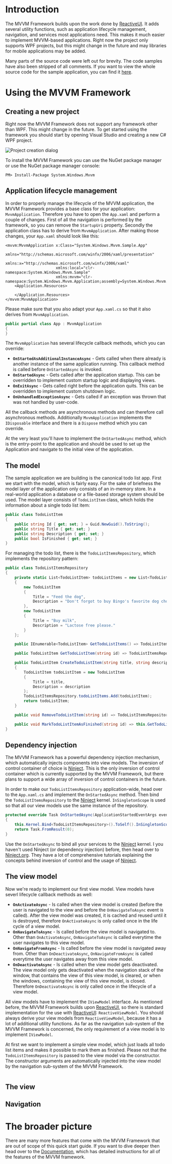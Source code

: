 # Introduction

The MVVM Framework builds upon the work done by [ReactiveUI](https://github.com/reactiveui/ReactiveUI). It adds several utility functions, such
as application lifecycle management, navigation, and services most applications need. This makes it much easier to implement MVVM-based applications. Right now the
project only supports WPF projects, but this might change in the future and may libraries for mobile applications may be added.

Many parts of the source code were left out for brevity. The code samples have also been stripped of all comments. If you want to view the whole source code for the
sample application, you can find it [here](https://github.com/lecode-official/mvvm-framework/tree/master/System.Windows.Mvvm.Sample).

# Using the MVVM Framework

## Creating a new project

Right now the MVVM Framework does not support any framework other than WPF. This might change in the future. To get started using the framework you should start by
opening Visual Studio and creating a new C# WPF project.

![Project creation dialog](https://github.com/lecode-official/mvvm-framework/blob/master/Documentation/Images/ProjectCreationDialog.jpg "Creating a new C# WPF project")

To install the MVVM Framework you can use the NuGet package manager or use the NuGet package manager console:

```batch
PM> Install-Package System.Windows.Mvvm
```

## Application lifecycle management

In order to properly manage the lifecycle of the MVVM application, the MVVM Framework provides a base class for your application: `MvvmApplication`. Therefore you
have to open the `App.xaml` and perform a couple of changes. First of all the navigation is performed by the framework, so you can remove the `StartupUri` property.
Secondly the application class has to derive from `MvvmApplication`. After making those changes, your `App.xaml` should look like this:

```xaml
<mvvm:MvvmApplication x:Class="System.Windows.Mvvm.Sample.App"
                      xmlns="http://schemas.microsoft.com/winfx/2006/xaml/presentation"
                      xmlns:x="http://schemas.microsoft.com/winfx/2006/xaml"
                      xmlns:local="clr-namespace:System.Windows.Mvvm.Sample"
                      xmlns:mvvm="clr-namespace:System.Windows.Mvvm.Application;assembly=System.Windows.Mvvm.Application">
    <Application.Resources>

    </Application.Resources>
</mvvm:MvvmApplication>
```

Please make sure that you also adapt your `App.xaml.cs` so that it also derives from `MvvmApplication`.

```csharp
public partial class App : MvvmApplication
{
}
```

The `MvvmApplication` has several lifecycle callback methods, which you can override:

- **`OnStartedAsAdditionalInstanceAsync`** - Gets called when there already is another instance of the same application running. This callback method is called before `OnStartedAsync` is invoked.
- **`OnStartedAsync`** - Gets called after the application startup. This can be overridden to implement custom startup logic and displaying views.
- **`OnExitAsync`** - Gets called right before the application quits. This can be overridden to implement custom shutdown logic.
- **`OnUnhandledExceptionAsync`** - Gets called if an exception was thrown that was not handled by user-code.

All the callback methods are asynchronous methods and can therefore call asynchronous methods. Additionally `MvvmApplication` implements the `IDisposable` interface
and there is a `Dispose` method which you can override.

At the very least you'll have to implement the `OnStartedAsync` method, which is the entry-point to the application and should be used to set up the Application
and navigate to the initial view of the application.

## The model

The sample application we are building is the canonical todo list app. First we start with the model, which is fairly easy. For the sake of briefness the model layer
of the application only consists of an in-memory store. In a real-world application a database or a file-based storage system should be used. The model layer consists
of `TodoListItem` class, which holds the information about a single todo list item:

```csharp
public class TodoListItem
{
    public string Id { get; set; } = Guid.NewGuid().ToString();
    public string Title { get; set; }
    public string Description { get; set; }
    public bool IsFinished { get; set; }
}
```

For managing the todo list, there is the `TodoListItemsRepository`, which implements the repository pattern:

```csharp
public class TodoListItemsRepository
{
    private static List<TodoListItem> todoListItems = new List<TodoListItem>
    {
        new TodoListItem
        {
            Title = "Feed the dog",
            Description = "Don't forgot to buy Bingo's favorite dog chow."
        },
        new TodoListItem
        {
            Title = "Buy milk",
            Description = "Lactose free please."
        }
    };

    public IEnumerable<TodoListItem> GetTodoListItems() => TodoListItemsRepository.todoListItems;

    public TodoListItem GetTodoListItem(string id) => TodoListItemsRepository.todoListItems.FirstOrDefault(item => item.Id == id);

    public TodoListItem CreateTodoListItem(string title, string description)
    {
        TodoListItem todoListItem = new TodoListItem
        {
            Title = title,
            Description = description
        };
        TodoListItemsRepository.todoListItems.Add(todoListItem);
        return todoListItem;
    }

    public void RemoveTodoListItem(string id) => TodoListItemsRepository.todoListItems.Remove(this.GetTodoListItem(id));

    public void MarkTodoListItemAsFinished(string id) => this.GetTodoListItem(id).IsFinished = true;
}
```

## Dependency injection

The MVVM Framework has a powerful dependency injection mechanism, which automatically injects components into view models. The inversion of control container of
choice is [Ninject](https://github.com/ninject/Ninject). This is the only inversion of control container which is currently supported by the MVVM Framework, but
there plans to support a wide array of inversion of control containers in the future.

In order to make our `TodoListItemsRepository` application-wide, head over to the `App.xaml.cs` and implement the `OnStartedAsync` method. Then bind the
`TodoListItemsRepository` to the [Ninject](https://github.com/ninject/Ninject) kernel. `InSingletonScope` is used so that all our view models use the same instance
of the repository.

```csharp
protected override Task OnStartedAsync(ApplicationStartedEventArgs eventArguments)
{
    this.Kernel.Bind<TodoListItemsRepository>().ToSelf().InSingletonScope();
    return Task.FromResult(0);
}
```

Use the `OnStartedAsync` to bind all your services to the [Ninject](https://github.com/ninject/Ninject) kernel. I you haven't used Ninject (or dependency injection)
before, then head over to [Ninject.org](http://www.ninject.org/). They have a lot of comprehensive tutorials explaining the concepts behind inversion of control and
the usage of [Ninject](https://github.com/ninject/Ninject).

## The view model

Now we're ready to implement our first view model. View models have severl lifecycle callback methods as well:

- **`OnActivateAsync`** - Is called when the view model is created (before the user is navigated to the view and before the `OnNavigateToAsync` event is called). After the view model was created, it is cached and reused until it is destroyed, therefore `OnActivateAsync` is only called once in the life cycle of a view model.
- **`OnNavigateToAsync`** - Is called before the view model is navigated to. Other than `OnActivateAsync`, `OnNavigateToAsync` is called everytime the user navigates to this view model.
- **`OnNavigateFromAsync`** - Is called before the view model is navigated away from. Other than `OnDeactivateAsync`, `OnNavigateFromAsync` is called everytime the user navigates away from this view model.
- **`OnDeactivateAsync`** - Is called when the view model gets deactivated. The view model only gets deactivated when the navigation stack of the window, that contains the view of this view model, is cleared, or when the windows, containing the view of this view model, is closed. Therefore `OnDeactivateAsync` is only called once in the lifecycle of a view model.

All view models have to implement the `IViewModel` interface. As mentioned before, the MVVM Framework builds upon [ReactiveUI](https://github.com/reactiveui/ReactiveUI),
so there is standard implementation for the use with [ReactiveUI](https://github.com/reactiveui/ReactiveUI): `ReactiveViewModel`. You should always derive your view
models from `ReactiveViewModel`, because it has a lot of additional utility functions. As far as the navigation sub-system of the MVVM Framework is concerned, the only
requirement of a view model is to implement `IViewModel`.

At first we want to implement a simple view model, which just loads all todo list items and makes it possible to mark them as finished. Please not that the
`TodoListItemsRepository` is passed to the view model via the constructor. The constructor arguments are automatically injected into the view model by the navigation
sub-system of the MVVM Framework.

```csharp

```

## The view

## Navigation

# The broader picture

There are many more features that come with the MVVM Framework that are out of scope of this quick start guide. If you want to dive deeper then head over to the
[Documentation](https://github.com/lecode-official/mvvm-framework/blob/master/Documentation/Documentation.md), which has detailed instructions for all of the
features of the MVVM framework.
